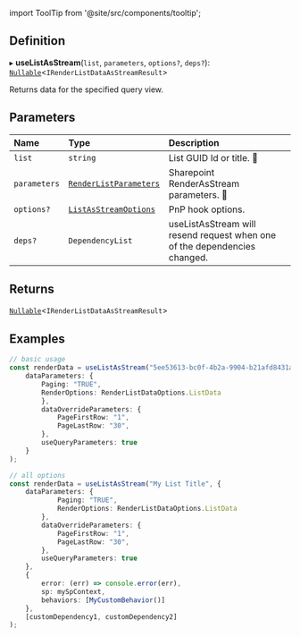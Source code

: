 import ToolTip from '@site/src/components/tooltip';

## Definition

▸ **useListAsStream**(`list`, `parameters`, `options?`, `deps?`): [`Nullable`](../Types/NullableT.md)<`IRenderListDataAsStreamResult`\>

Returns data for the specified query view.

## Parameters

| Name | Type | Description |
| :------ | :------ | :------ |
| `list` | `string` | List GUID Id or title. <ToolTip text="Changing the value repeats request">🚩</ToolTip> |
| `parameters` | [`RenderListParameters`](../Interfaces/RenderListParameters.md) | Sharepoint RenderAsStream parameters. <ToolTip text="Changing the value repeats request">🚩</ToolTip> |
| `options?` | [`ListAsStreamOptions`](../Interfaces/ListAsStreamOptions.md) | PnP hook options. |
| `deps?` | `DependencyList` | useListAsStream will resend request when one of the dependencies changed. |

## Returns

[`Nullable`](../Types/NullableT.md)<`IRenderListDataAsStreamResult`\>

## Examples

```typescript
// basic usage
const renderData = useListAsStream("5ee53613-bc0f-4b2a-9904-b21afd8431a7", {
	dataParameters: {
		Paging: "TRUE",
		RenderOptions: RenderListDataOptions.ListData
		},
		dataOverrideParameters: {
			PageFirstRow: "1",
			PageLastRow: "30",
		},
		useQueryParameters: true
	}
);

// all options
const renderData = useListAsStream("My List Title", {
	dataParameters: {
			Paging: "TRUE",
			RenderOptions: RenderListDataOptions.ListData
		},
		dataOverrideParameters: {
			PageFirstRow: "1",
			PageLastRow: "30",
		},
		useQueryParameters: true
	},
	{
		error: (err) => console.error(err),
		sp: mySpContext,
		behaviors: [MyCustomBehavior()]
	},
	[customDependency1, customDependency2]
);
```